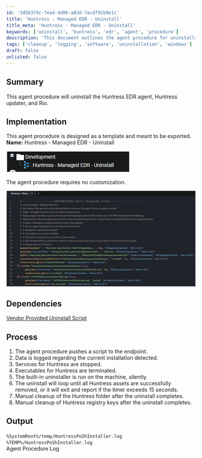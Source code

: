 ```yaml
---
id: '3d5b37dc-7ea4-4d06-a83d-7acdf91b8e1c'
title: 'Huntress - Managed EDR - Uninstall'
title_meta: 'Huntress - Managed EDR - Uninstall'
keywords: ['uninstall', 'huntress', 'edr', 'agent', 'procedure']
description: 'This document outlines the agent procedure for uninstalling the Huntress EDR agent, updater, and related components. It provides a detailed implementation guide, including dependencies, process steps, and output log locations for successful uninstallation.'
tags: ['cleanup', 'logging', 'software', 'uninstallation', 'windows']
draft: false
unlisted: false
---
```


## Summary

This agent procedure will uninstall the Huntress EDR agent, Huntress updater, and Rio.

## Implementation

This agent procedure is designed as a template and meant to be exported.  
**Name:** Huntress - Managed EDR - Uninstall  

![Image](../../../static/img/Huntress---Managed-EDR---Uninstall/image_1.png)  

The agent procedure requires no customization.  

![Image](../../../static/img/Huntress---Managed-EDR---Uninstall/image_2.png)  

## Dependencies

[Vendor Provided Uninstall Script](https://raw.githubusercontent.com/huntresslabs/deployment-scripts/main/Powershell/InstallHuntress.powershellv2.ps1)

## Process

1. The agent procedure pushes a script to the endpoint.
2. Data is logged regarding the current installation detected.
3. Services for Huntress are stopped.
4. Executables for Huntress are terminated.
5. The built-in uninstaller is run on the machine, silently.
6. The uninstall will loop until all Huntress assets are successfully removed, or it will exit and report if the timer exceeds 15 seconds.
7. Manual cleanup of the Huntress folder after the uninstall completes.
8. Manual cleanup of Huntress registry keys after the uninstall completes.

## Output

`%SystemRoot%/temp/HuntressPoShInstaller.log`  
`%TEMP%/HuntressPoShInstaller.log`  
Agent Procedure Log
